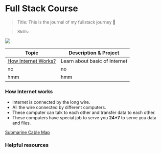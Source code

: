 # Full Stack Course
>Title: This is the journal of my fullstack journey 🚀


>Skills:   
<img src="https://img.shields.io/badge/HTML-239120?style=for-the-badge&logo=html5&logoColor=white"/>

|Topic|  Description & Project|
|----|--------|
 [How Internet Works?](#how-internet-works)|Learn about basic of Internet
no|no
hmm|hmm

<a name="how-internet-works"></a>
### How Internet works
- Internet is connected by the long wire.
- All the wire connected by different computers.
- These computer can talk to each other and transfer data to each other.
- These computers have special job to serve you **24*7** to serve you data and files.


[Submarine Cable Map](https://www.submarinecablemap.com/)



### Helpful resources



